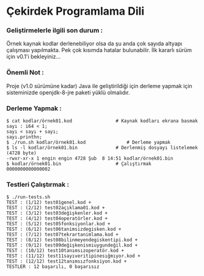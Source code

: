 # Çekirdek Programlama Dili

### Geliştirmelerle ilgili son durum :

Örnek kaynak kodlar derlenebiliyor olsa da şu anda çok sayıda altyapı çalışması yapılmakta. Pek çok kısımda hatalar bulunabilir. İlk kararlı sürüm için v0.1'i bekleyiniz...

### Önemli Not :

Proje (v1.0 sürümüne kadar) Java ile geliştirildiği için derleme yapmak için sisteminizde openjdk-8-jre paketi yüklü olmalıdır.

### Derleme Yapmak :

```
$ cat kodlar/örnek01.kod				# Kaynak kodları ekrana basmak
sayı : i64 < 1;
sayı < sayı + sayı;
sayı.printhn;
$ ./run.sh kodlar/örnek01.kod				# Derleme yapmak
$ ls -l kodlar/örnek01.bin				# Derlenmiş dosyayı listelemek (4728 byte)
-rwxr-xr-x 1 engin engin 4728 Şub  8 14:51 kodlar/örnek01.bin
$ kodlar/örnek01.bin					# Çalıştırmak
0000000000000002
```

### Testleri Çalıştırmak :

```
$ ./run-tests.sh 
TEST : (1/12) test01genel.kod +
TEST : (2/12) test02açıklama01.kod +
TEST : (3/12) test03değişkenler.kod +
TEST : (4/12) test04operatörler.kod +
TEST : (5/12) test05fonksiyonlar.kod +
TEST : (6/12) test06tanimsizdegisken.kod +
TEST : (7/12) test07tekrartanimlama.kod +
TEST : (8/12) test08bilinmeyendegiskentipi.kod +
TEST : (9/12) test09değişkenismiuygundeğil.kod +
TEST : (10/12) test10tanımsızoperatör.kod +
TEST : (11/12) test11sayıveritipinesığmıyor.kod +
TEST : (12/12) test12tanımsızfonksiyon.kod +
TESTLER : 12 başarılı, 0 başarısız
```
